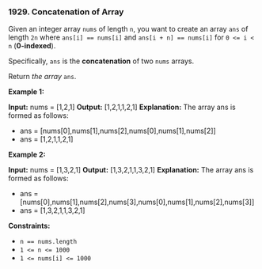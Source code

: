 ### 1929\. Concatenation of Array

Given an integer array `nums` of length `n`, you want to create an array `ans` of length `2n` where `ans[i] == nums[i]` and `ans[i + n] == nums[i]` for `0 <= i < n` (**0-indexed**).

Specifically, `ans` is the **concatenation** of two `nums` arrays.

Return _the array_ `ans`.

**Example 1:**

**Input:** nums = \[1,2,1\]
**Output:** \[1,2,1,1,2,1\]
**Explanation:** The array ans is formed as follows:
- ans = \[nums\[0\],nums\[1\],nums\[2\],nums\[0\],nums\[1\],nums\[2\]\]
- ans = \[1,2,1,1,2,1\]

**Example 2:**

**Input:** nums = \[1,3,2,1\]
**Output:** \[1,3,2,1,1,3,2,1\]
**Explanation:** The array ans is formed as follows:
- ans = \[nums\[0\],nums\[1\],nums\[2\],nums\[3\],nums\[0\],nums\[1\],nums\[2\],nums\[3\]\]
- ans = \[1,3,2,1,1,3,2,1\]

**Constraints:**

*   `n == nums.length`
*   `1 <= n <= 1000`
*   `1 <= nums[i] <= 1000`
